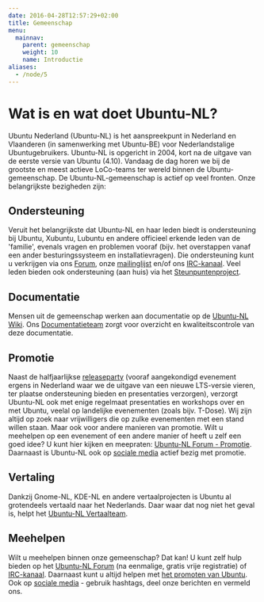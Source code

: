 ```yaml
---
date: 2016-04-28T12:57:29+02:00
title: Gemeenschap
menu:
  mainnav:
    parent: gemeenschap
    weight: 10
    name: Introductie
aliases:
  - /node/5
---
```

# Wat is en wat doet Ubuntu-NL?
Ubuntu Nederland (Ubuntu-NL) is het aanspreekpunt in Nederland en Vlaanderen (in samenwerking met Ubuntu-BE) voor Nederlandstalige Ubuntugebruikers. Ubuntu-NL is opgericht in 2004, kort na de uitgave van de eerste versie van Ubuntu (4.10). Vandaag de dag horen we bij de grootste en meest actieve LoCo-teams ter wereld binnen de Ubuntu-gemeenschap. De Ubuntu-NL-gemeenschap is actief op veel fronten. Onze belangrijkste bezigheden zijn:

## Ondersteuning
Veruit het belangrijkste dat Ubuntu-NL en haar leden biedt is ondersteuning bij Ubuntu, Xubuntu, Lubuntu en andere officieel erkende leden van de 'familie', evenals vragen en problemen vooraf (bijv. het overstappen vanaf een ander besturingssysteem en installatievragen). Die ondersteuning kunt u verkrijgen via ons [Forum](https://forum.ubuntu-nl.org/), onze [mailinglijst](https://lists.ubuntu.com/mailman/listinfo/ubuntu-nl) en/of ons [IRC-kanaal](/live-chat/). Veel leden bieden ook ondersteuning (aan huis) via het [Steunpuntenproject](/steunpunten/).

## Documentatie
Mensen uit de gemeenschap werken aan documentatie op de [Ubuntu-NL Wiki](http://wiki.ubuntu-nl.org/). Ons [Documentatieteam](http://wiki.ubuntu-nl.org/community/Documentatieteam/) zorgt voor overzicht en kwaliteitscontrole van deze documentatie.

## Promotie
Naast de halfjaarlijkse [releaseparty](http://www.ubuntuparty.nl/) (vooraf aangekondigd evenement ergens in Nederland waar we de uitgave van een nieuwe LTS-versie vieren, ter plaatse ondersteuning bieden en presentaties verzorgen), verzorgt Ubuntu-NL ook met enige regelmaat presentaties en workshops over en met Ubuntu, veelal op landelijke evenementen (zoals bijv. T-Dose). Wij zijn altijd op zoek naar vrijwilligers die op zulke evenementen met een stand willen staan. Maar ook voor andere manieren van promotie. Wilt u meehelpen op een evenement of een andere manier of heeft u zelf een goed idee? U kunt hier kijken en meepraten: [Ubuntu-NL Forum  - Promotie](https://forum.ubuntu-nl.org/index.php?board=40.0).
Daarnaast is Ubuntu-NL ook op [sociale media](http://ubuntu-nl.org/nieuws) actief bezig met promotie.

## Vertaling
Dankzij Gnome-NL, KDE-NL en andere vertaalprojecten is Ubuntu al grotendeels vertaald naar het Nederlands. Daar waar dat nog niet het geval is, helpt het [Ubuntu-NL Vertaalteam](https://forum.ubuntu-nl.org/index.php?board=4.0).

## Meehelpen
Wilt u meehelpen binnen onze gemeenschap? Dat kan! U kunt zelf hulp bieden op het [Ubuntu-NL Forum](http://forum.ubuntu-nl.org/) (na eenmalige, gratis vrije registratie) of [IRC-kanaal](/live-chat/). Daarnaast kunt u altijd helpen met [het promoten van Ubuntu](http://forum.ubuntu-nl.org/index.php?board=40.0). Ook op [sociale media](/nieuws) - gebruik hashtags, deel onze berichten en vermeld ons.
